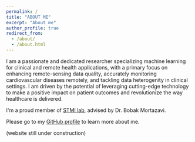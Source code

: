 ```yaml
---
permalink: /
title: "ABOUT ME"
excerpt: "About me"
author_profile: true
redirect_from: 
  - /about/
  - /about.html
---
```


I am a passionate and dedicated researcher specializing machine learning for clinical and remote health applications, with a primary focus on enhancing remote-sensing data quality, accurately monitoring cardiovascular diseases remotely, and tackling data heterogenity in clinical settings.
I am driven by the potential of leveraging cutting-edge technology to make a positive impact on patient outcomes and revolutionize the way healthcare is delivered.

I'm a proud member of [STMI lab](https://stmilab.github.io/team/), advised by Dr. Bobak Mortazavi.

Please go to my [GitHub profile](https://github.com/Innoversa) to learn more about me.

(website still under construction)
